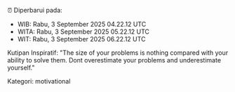 ⏰ Diperbarui pada:
- WIB: Rabu, 3 September 2025 04.22.12 UTC
- WITA: Rabu, 3 September 2025 05.22.12 UTC
- WIT: Rabu, 3 September 2025 06.22.12 UTC

Kutipan Inspiratif:
"The size of your problems is nothing compared with your ability to solve them. Dont overestimate your problems and underestimate yourself."


Kategori: motivational

